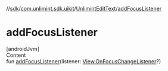 //[sdk](../../../index.md)/[com.unlimint.sdk.uikit](../index.md)/[UnlimintEditText](index.md)/[addFocusListener](add-focus-listener.md)



# addFocusListener  
[androidJvm]  
Content  
fun [addFocusListener](add-focus-listener.md)(listener: [View.OnFocusChangeListener](https://developer.android.com/reference/kotlin/android/view/View.OnFocusChangeListener.html)?)  



